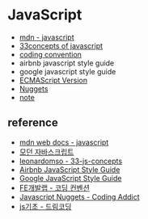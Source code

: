 # JavaScript

- [mdn - javascript](mdn)
- [33concepts of javascript](33concepts/README.md)
- [coding convention](coding_convention/README.md)
- airbnb javascript style guide
- google javascript style guide
- [ECMAScript Version](ECMAScript_Version/README.md)
- [Nuggets](nuggets)
- [note](note)

## reference

- [mdn web docs - javascript](https://developer.mozilla.org/ko/docs/Web/JavaScript)
- [모던 자바스크립트](https://ko.javascript.info/)
- [leonardomso - 33-js-concepts](https://github.com/leonardomso/33-js-concepts)
- [Airbnb JavaScript Style Guide](https://github.com/airbnb/javascript)
- [Google JavaScript Style Guide](https://google.github.io/styleguide/jsguide.html)
- [FE개발랩 - 코딩 컨벤션](https://ui.toast.com/fe-guide/ko_CODING-CONVENTION#%EB%A7%BA%EC%9D%8C%EB%A7%90)
- [Javascript Nuggets - Coding Addict](https://www.youtube.com/playlist?list=PLnHJACx3NwAfRUcuKaYhZ6T5NRIpzgNGJ)
- [js기초 - 드림코딩](https://youtube.com/playlist?list=PLv2d7VI9OotTVOL4QmPfvJWPJvkmv6h-2&si=7-Cvw5V9HyG4PP1N)
